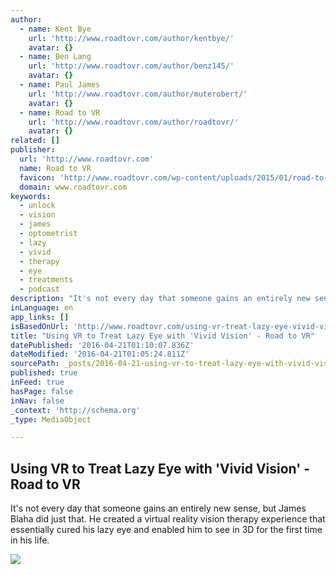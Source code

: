```yaml
---
author:
  - name: Kent Bye
    url: 'http://www.roadtovr.com/author/kentbye/'
    avatar: {}
  - name: Ben Lang
    url: 'http://www.roadtovr.com/author/benz145/'
    avatar: {}
  - name: Paul James
    url: 'http://www.roadtovr.com/author/muterobert/'
    avatar: {}
  - name: Road to VR
    url: 'http://www.roadtovr.com/author/roadtovr/'
    avatar: {}
related: []
publisher:
  url: 'http://www.roadtovr.com'
  name: Road to VR
  favicon: 'http://www.roadtovr.com/wp-content/uploads/2015/01/road-to-vr-logo-for-social-media-54aabc8av1_site_icon-150x150.png'
  domain: www.roadtovr.com
keywords:
  - unlock
  - vision
  - james
  - optometrist
  - lazy
  - vivid
  - therapy
  - eye
  - treatments
  - podcast
description: "It's not every day that someone gains an entirely new sense, but James Blaha did just that. He created a virtual reality vision therapy experience that essentially cured his lazy eye and enabled him to see in 3D for the first time in his life."
inLanguage: en
app_links: []
isBasedOnUrl: 'http://www.roadtovr.com/using-vr-treat-lazy-eye-vivid-vision/'
title: "Using VR to Treat Lazy Eye with 'Vivid Vision' - Road to VR"
datePublished: '2016-04-21T01:10:07.836Z'
dateModified: '2016-04-21T01:05:24.811Z'
sourcePath: _posts/2016-04-21-using-vr-to-treat-lazy-eye-with-vivid-vision-road-to-vr.md
published: true
inFeed: true
hasPage: false
inNav: false
_context: 'http://schema.org'
_type: MediaObject

---
```

<article style=""><h1>Using VR to Treat Lazy Eye with 'Vivid Vision' - Road to VR</h1><p>It's not every day that someone gains an entirely new sense, but James Blaha did just that. He created a virtual reality vision therapy experience that essentially cured his lazy eye and enabled him to see in 3D for the first time in his life.</p><img src="http://www.roadtovr.com/wp-content/uploads/2016/04/Vivid-Vision.jpg" /></article>